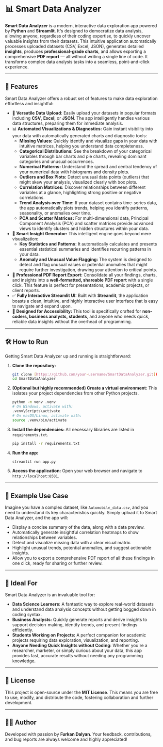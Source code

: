 # 📊 Smart Data Analyzer

**Smart Data Analyzer** is a modern, interactive data exploration app powered by **Python** and **Streamlit**. It's designed to democratize data analysis, allowing anyone, regardless of their coding expertise, to quickly uncover valuable insights from their datasets. This intuitive application automatically processes uploaded datasets (CSV, Excel, JSON), generates detailed **insights**, produces **professional-grade charts**, and allows exporting a comprehensive **PDF report** — all without writing a single line of code. It transforms complex data analysis tasks into a seamless, point-and-click experience.

---

## 🚀 Features

Smart Data Analyzer offers a robust set of features to make data exploration effortless and insightful:

-   📁 **Versatile Data Upload:** Easily upload your datasets in popular formats including **CSV**, **Excel**, or **JSON**. The app intelligently handles various data structures, preparing them for immediate analysis.
-   📊 **Automated Visualizations & Diagnostics:** Gain instant visibility into your data with automatically generated charts and diagnostic tools:
    -   **Missing Values:** Quickly identify and visualize gaps in your data with intuitive matrices, helping you understand data completeness.
    -   **Categorical Distributions:** See the breakdown of your categorical variables through bar charts and pie charts, revealing dominant categories and unusual occurrences.
    -   **Numerical Patterns:** Understand the spread and central tendency of your numerical data with histograms and density plots.
    -   **Outliers and Box Plots:** Detect unusual data points (outliers) that might skew your analysis, visualized clearly with box plots.
    -   **Correlation Matrices:** Discover relationships between different variables at a glance, highlighting strong positive or negative correlations.
    -   **Trend Analysis over Time:** If your dataset contains time-series data, the app automatically plots trends, helping you identify patterns, seasonality, or anomalies over time.
    -   **PCA and Scatter Matrices:** For multi-dimensional data, Principal Component Analysis (PCA) and scatter matrices provide advanced views to identify clusters and hidden structures within your data.
-   🧠 **Smart Insight Generator:** This intelligent engine goes beyond mere visualization:
    -   **Key Statistics and Patterns:** It automatically calculates and presents essential statistical summaries and identifies recurring patterns in your data.
    -   **Anomaly and Unusual Value Flagging:** The system is designed to detect and flag unusual values or potential anomalies that might require further investigation, drawing your attention to critical points.
-   📎 **Professional PDF Report Export:** Consolidate all your findings, charts, and insights into a **well-formatted, shareable PDF report** with a single click. This feature is perfect for presentations, academic projects, or client reports.
-   ✅ **Fully Interactive Streamlit UI:** Built with **Streamlit**, the application boasts a clean, intuitive, and highly interactive user interface that is easy to navigate and expand upon.
-   🎯 **Designed for Accessibility:** This tool is specifically crafted for **non-coders, business analysts, students**, and anyone who needs quick, reliable data insights without the overhead of programming.

---



## 🛠️ How to Run

Getting Smart Data Analyzer up and running is straightforward:

1.  **Clone the repository:**
    ```bash
    git clone [https://github.com/your-username/SmartDataAnalyzer.git](https://github.com/your-username/SmartDataAnalyzer.git)
    cd SmartDataAnalyzer
    ```
2.  **(Optional but highly recommended) Create a virtual environment:** This isolates your project dependencies from other Python projects.
    ```bash
    python -m venv .venv
    # On Windows, activate with:
    .venv\Scripts\activate
    # On macOS/Linux, activate with:
    source .venv/bin/activate
    ```
3.  **Install the dependencies:** All necessary libraries are listed in `requirements.txt`.
    ```bash
    pip install -r requirements.txt
    ```
4.  **Run the app:**
    ```bash
    streamlit run app.py
    ```
5.  **Access the application:** Open your web browser and navigate to `http://localhost:8501`.

---

## 📌 Example Use Case

Imagine you have a complex dataset, like `Automobile_data.csv`, and you need to understand its key characteristics quickly. Simply upload it to Smart Data Analyzer, and the app will:

-   Display a concise summary of the data, along with a data preview.
-   Automatically generate insightful correlation heatmaps to show relationships between variables.
-   Detect and visualize missing data with a clear visual matrix.
-   Highlight unusual trends, potential anomalies, and suggest actionable insights.
-   Allow you to export a comprehensive PDF report of all these findings in one click, ready for sharing or further review.

---

## 🧠 Ideal For

Smart Data Analyzer is an invaluable tool for:

-   **Data Science Learners:** A fantastic way to explore real-world datasets and understand data analysis concepts without getting bogged down in coding syntax.
-   **Business Analysts:** Quickly generate reports and derive insights to support decision-making, identify trends, and present findings efficiently.
-   **Students Working on Projects:** A perfect companion for academic projects requiring data exploration, visualization, and reporting.
-   **Anyone Needing Quick Insights without Coding:** Whether you're a researcher, marketer, or simply curious about your data, this app provides fast, accurate results without needing any programming knowledge.

---

## 📄 License

This project is open-source under the **MIT License**. This means you are free to use, modify, and distribute the code, fostering collaboration and further development.

---

## 👨‍💻 Author

Developed with passion by **Furkan Dalyan**. Your feedback, contributions, and bug reports are always welcome and highly appreciated!
